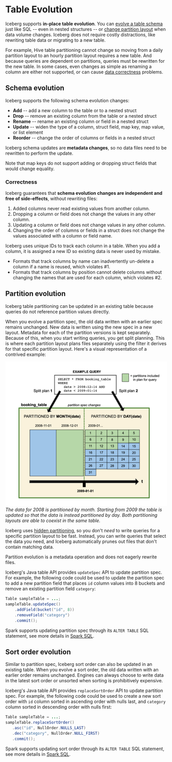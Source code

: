 <!--
 - Licensed to the Apache Software Foundation (ASF) under one or more
 - contributor license agreements.  See the NOTICE file distributed with
 - this work for additional information regarding copyright ownership.
 - The ASF licenses this file to You under the Apache License, Version 2.0
 - (the "License"); you may not use this file except in compliance with
 - the License.  You may obtain a copy of the License at
 -
 -   http://www.apache.org/licenses/LICENSE-2.0
 -
 - Unless required by applicable law or agreed to in writing, software
 - distributed under the License is distributed on an "AS IS" BASIS,
 - WITHOUT WARRANTIES OR CONDITIONS OF ANY KIND, either express or implied.
 - See the License for the specific language governing permissions and
 - limitations under the License.
 -->

# Table Evolution

Iceberg supports **in-place table evolution**. You can [evolve a table schema](#schema-evolution) just like SQL -- even in nested structures -- or [change partition layout](#partition-evolution) when data volume changes. Iceberg does not require costly distractions, like rewriting table data or migrating to a new table.

For example, Hive table partitioning cannot change so moving from a daily partition layout to an hourly partition layout requires a new table. And because queries are dependent on partitions, queries must be rewritten for the new table. In some cases, even changes as simple as renaming a column are either not supported, or can cause [data correctness](#correctness) problems.

## Schema evolution

Iceberg supports the following schema evolution changes:

* **Add** -- add a new column to the table or to a nested struct
* **Drop** -- remove an existing column from the table or a nested struct
* **Rename** -- rename an existing column or field in a nested struct
* **Update** -- widen the type of a column, struct field, map key, map value, or list element
* **Reorder** -- change the order of columns or fields in a nested struct

Iceberg schema updates are **metadata changes**, so no data files need to be rewritten to perform the update.

Note that map keys do not support adding or dropping struct fields that would change equality.

### Correctness

Iceberg guarantees that **schema evolution changes are independent and free of side-effects**, without rewriting files:

1.  Added columns never read existing values from another column.
2.  Dropping a column or field does not change the values in any other column.
3.  Updating a column or field does not change values in any other column.
4.  Changing the order of columns or fields in a struct does not change the values associated with a column or field name.

Iceberg uses unique IDs to track each column in a table. When you add a column, it is assigned a new ID so existing data is never used by mistake.

* Formats that track columns by name can inadvertently un-delete a column if a name is reused, which violates #1.
* Formats that track columns by position cannot delete columns without changing the names that are used for each column, which violates #2.


## Partition evolution

Iceberg table partitioning can be updated in an existing table because queries do not reference partition values directly.

When you evolve a partition spec, the old data written with an earlier spec remains unchanged. New data is written using the new spec in a new layout. Metadata for each of the partition versions is kept separately. Because of this, when you start writing queries, you get split planning. This is where each partition layout plans files separately using the filter it derives for that specific partition layout. Here's a visual representation of a contrived example: 

![Partition evolution diagram](img/partition-spec-evolution.png)
*The data for 2008 is partitioned by month. Starting from 2009 the table is updated so that the data is instead partitioned by day. Both partitioning layouts are able to coexist in the same table.*

Iceberg uses [hidden partitioning](./partitioning.md), so you don't *need* to write queries for a specific partition layout to be fast. Instead, you can write queries that select the data you need, and Iceberg automatically prunes out files that don't contain matching data.

Partition evolution is a metadata operation and does not eagerly rewrite files.

Iceberg's Java table API provides `updateSpec` API to update partition spec. 
For example, the following code could be used to update the partition spec to add a new partition field that places `id` column values into 8 buckets and remove an existing partition field `category`:

```java
Table sampleTable = ...;
sampleTable.updateSpec()
    .addField(bucket("id", 8))
    .removeField("category")
    .commit();
```

Spark supports updating partition spec through its `ALTER TABLE` SQL statement, see more details in [Spark SQL](../spark/#alter-table-add-partition-field).

## Sort order evolution

Similar to partition spec, Iceberg sort order can also be updated in an existing table.
When you evolve a sort order, the old data written with an earlier order remains unchanged.
Engines can always choose to write data in the latest sort order or unsorted when sorting is prohibitively expensive.

Iceberg's Java table API provides `replaceSortOrder` API to update partition spec. 
For example, the following code could be used to create a new sort order 
with `id` column sorted in ascending order with nulls last,
and `category` column sorted in descending order with nulls first:

```java
Table sampleTable = ...;
sampleTable.replaceSortOrder()
   .asc("id", NullOrder.NULLS_LAST)
   .dec("category", NullOrder.NULL_FIRST)
   .commit();
```

Spark supports updating sort order through its `ALTER TABLE` SQL statement, see more details in [Spark SQL](../spark/#alter-table-write-ordered-by).
